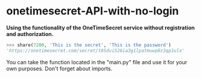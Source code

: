 # onetimesecret-API-with-no-login
**Using the functionality of the OneTimeSecret service without registration and authorization.**
```python
>>> share(7200, 'This is the secret', 'This is the password')
'https://onetimesecret.com/secret/t05dvi526ia3g1lpatmuwp8z3qp1ulx'
```
You can take the function located in the "main.py" file and use it for your own purposes. Don't forget about imports.
